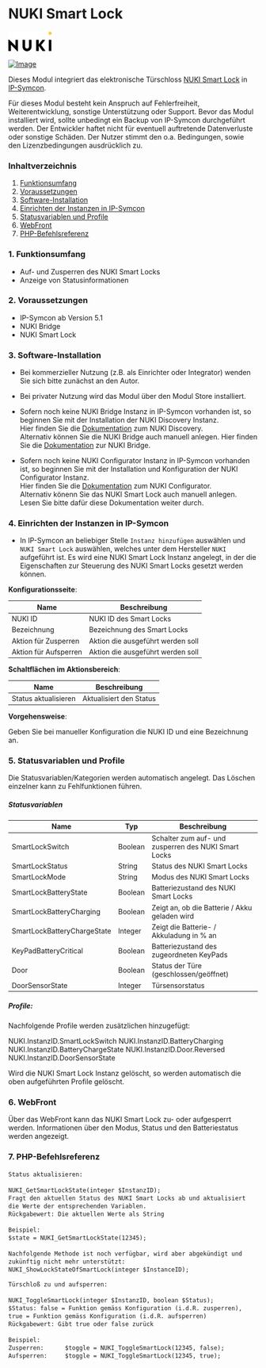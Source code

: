 # NUKI Smart Lock

[![Image](../imgs/NUKI_Logo.png)](https://nuki.io/de/)  

[![Image](../imgs/NUKI_SmartLock.png)]()  

Dieses Modul integriert das elektronische Türschloss [NUKI Smart Lock](https://nuki.io/de/smart-lock/) in [IP-Symcon](https://www.symcon.de).  

Für dieses Modul besteht kein Anspruch auf Fehlerfreiheit, Weiterentwicklung, sonstige Unterstützung oder Support.
Bevor das Modul installiert wird, sollte unbedingt ein Backup von IP-Symcon durchgeführt werden.
Der Entwickler haftet nicht für eventuell auftretende Datenverluste oder sonstige Schäden.
Der Nutzer stimmt den o.a. Bedingungen, sowie den Lizenzbedingungen ausdrücklich zu.

### Inhaltverzeichnis

1. [Funktionsumfang](#1-funktionsumfang)
2. [Voraussetzungen](#2-voraussetzungen)
3. [Software-Installation](#3-software-installation)
4. [Einrichten der Instanzen in IP-Symcon](#4-einrichten-der-instanzen-in-ip-symcon)
5. [Statusvariablen und Profile](#5-statusvariablen-und-profile)
6. [WebFront](#6-webfront)
7. [PHP-Befehlsreferenz](#7-php-befehlsreferenz)

### 1. Funktionsumfang

* Auf- und Zusperren des NUKI Smart Locks
* Anzeige von Statusinformationen

### 2. Voraussetzungen

- IP-Symcon ab Version 5.1
- NUKI Bridge
- NUKI Smart Lock

### 3. Software-Installation

- Bei kommerzieller Nutzung (z.B. als Einrichter oder Integrator) wenden Sie sich bitte zunächst an den Autor.
  
- Bei privater Nutzung wird das Modul über den Modul Store installiert.

- Sofern noch keine NUKI Bridge Instanz in IP-Symcon vorhanden ist, so beginnen Sie mit der Installation der NUKI Discovery Instanz.  
Hier finden Sie die [Dokumentation](../Discovery) zum NUKI Discovery.  
Alternativ können Sie die NUKI Bridge auch manuell anlegen. Hier finden Sie die [Dokumentation](../Bridge) zur NUKI Bridge.

- Sofern noch keine NUKI Configurator Instanz in IP-Symcon vorhanden ist, so beginnen Sie mit der Installation und Konfiguration der NUKI Configurator Instanz.  
Hier finden Sie die [Dokumentation](../Configurator) zum NUKI Configurator.  
Alternativ könenn Sie das NUKI Smart Lock auch manuell anlegen. Lesen Sie bitte dafür diese Dokumentation weiter durch.

### 4. Einrichten der Instanzen in IP-Symcon

- In IP-Symcon an beliebiger Stelle `Instanz hinzufügen` auswählen und `NUKI Smart Lock` auswählen, welches unter dem Hersteller `NUKI` aufgeführt ist. Es wird eine NUKI Smart Lock Instanz angelegt, in der die Eigenschaften zur Steuerung des NUKI Smart Locks gesetzt werden können.

__Konfigurationsseite__:

Name                    | Beschreibung
------------------------| ---------------------------------
NUKI ID                 | NUKI ID des Smart Locks
Bezeichnung             | Bezeichnung des Smart Locks
Aktion für Zusperren    | Aktion die ausgeführt werden soll
Aktion für Aufsperren   | Aktion die ausgeführt werden soll

__Schaltflächen im Aktionsbereich__:

Name                    | Beschreibung
----------------------- | ---------------------------------
Status aktualisieren    | Aktualisiert den Status

__Vorgehensweise__:  

Geben Sie bei manueller Konfiguration die NUKI ID und eine Bezeichnung an.  

### 5. Statusvariablen und Profile

Die Statusvariablen/Kategorien werden automatisch angelegt. Das Löschen einzelner kann zu Fehlfunktionen führen.

##### Statusvariablen

Name                        | Typ       | Beschreibung
--------------------------- | --------- | ----------------
SmartLockSwitch             | Boolean   | Schalter zum auf- und zusperren des NUKI Smart Locks
SmartLockStatus             | String    | Status des NUKI Smart Locks
SmartLockMode               | String    | Modus des NUKI Smart Locks
SmartLockBatteryState       | Boolean   | Batteriezustand des NUKI Smart Locks
SmartLockBatteryCharging    | Boolean   | Zeigt an, ob die Batterie / Akku geladen wird
SmartLockBatteryChargeState | Integer   | Zeigt die Batterie- / Akkuladung in % an
KeyPadBatteryCritical       | Boolean   | Batteriezustand des zugeordneten KeyPads
Door                        | Boolean   | Status der Türe (geschlossen/geöffnet)
DoorSensorState             | Integer   | Türsensorstatus 

##### Profile:

Nachfolgende Profile werden zusätzlichen hinzugefügt:

NUKI.InstanzID.SmartLockSwitch
NUKI.InstanzID.BatteryCharging
NUKI.InstanzID.BatteryChargeState
NUKI.InstanzID.Door.Reversed
NUKI.InstanzID.DoorSensorState

Wird die NUKI Smart Lock Instanz gelöscht, so werden automatisch die oben aufgeführten Profile gelöscht.

### 6. WebFront

Über das WebFront kann das NUKI Smart Lock zu- oder aufgesperrt werden. Informationen über den Modus, Status und den Batteriestatus werden angezeigt.  
 
### 7. PHP-Befehlsreferenz

```text
Status aktualisieren:  

NUKI_GetSmartLockState(integer $InstanzID);  
Fragt den aktuellen Status des NUKI Smart Locks ab und aktualisiert die Werte der entsprechenden Variablen.  
Rückgabewert: Die aktuellen Werte als String  

Beispiel:  
$state = NUKI_GetSmartLockState(12345);  

Nachfolgende Methode ist noch verfügbar, wird aber abgekündigt und zukünftig nicht mehr unterstützt:  
NUKI_ShowLockStateOfSmartLock(integer $InstanceID);
```  

```text
Türschloß zu und aufsperren:  

NUKI_ToggleSmartLock(integer $InstanzID, boolean $Status);  
$Status: false = Funktion gemäss Konfiguration (i.d.R. zusperren), true = Funktion gemäss Konfiguration (i.d.R. aufsperren)    
Rückgabewert: Gibt true oder false zurück  

Beispiel:  
Zusperren:      $toggle = NUKI_ToggleSmartLock(12345, false);
Aufsperren:     $toggle = NUKI_ToggleSmartLock(12345, true);
```  